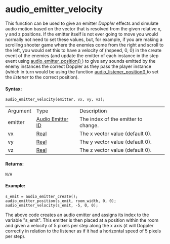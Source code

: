 # audio_emitter_velocity

This function can be used to give an emitter *Doppler* effects and
simulate audio motion based on the vector that is resolved from the
given relative x, y and z positions. If the emitter itself is not ever
going to move you would normally not need to set these values, but, for
example, if you are making a scrolling shooter game where the enemies
come from the right and scroll to the left, you would set this to have a
velocity of (hspeed, 0, 0) in the create event of the enemies (and
update the emitter of each instance in the step event using [
audio_emitter_position() ](audio_emitter_position) ) to give any
sounds emitted by the enemy instances the correct Doppler as they pass
the player instance (which in turn would be using the function [
audio_listener_position()
](../Audio_Listeners/audio_listener_position) to set the *listener*
to the correct position).

#### Syntax:

``` gml
audio_emitter_velocity(emitter, vx, vy, vz);
```

|          |                                                                                                                                         |                                     |
|----------|-----------------------------------------------------------------------------------------------------------------------------------------|-------------------------------------|
| Argument | Type                                                                                                                                    | Description                         |
| emitter  |  [Audio Emitter ID](../../../../../../GameMaker_Language/GML_Reference/Asset_Management/Audio/Audio_Emitters/audio_emitter_create)  | The index of the emitter to change. |
| vx       |  [Real](../../../../../../GameMaker_Language/GML_Overview/Data_Types)                                                               | The x vector value (default 0).     |
| vy       |  [Real](../../../../../../GameMaker_Language/GML_Overview/Data_Types)                                                               | The y vector value (default 0).     |
| vz       |  [Real](../../../../../../GameMaker_Language/GML_Overview/Data_Types)                                                               | The z vector value (default 0).     |

#### Returns:

``` gml
N/A
```

#### Example:

``` gml
s_emit = audio_emitter_create();
audio_emitter_position(s_emit, room_width, 0, 0);
audio_emitter_velocity(s_emit, -5, 0, 0);
```

The above code creates an audio emitter and assigns its index to the
variable "s_emit". This emitter is then placed at a position within the
room and given a velocity of 5 pixels per step along the x axis (it will
Doppler correctly in relation to the listener as if it had a horizontal
speed of 5 pixels per step).
